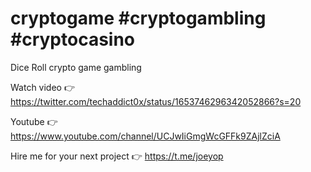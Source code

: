# cryptogame #cryptogambling #cryptocasino
Dice Roll crypto game gambling


Watch video 👉 https://twitter.com/techaddict0x/status/1653746296342052866?s=20

Youtube 👉 https://www.youtube.com/channel/UCJwIiGmgWcGFFk9ZAjlZciA

Hire me for your next project 👉 https://t.me/joeyop
